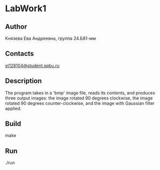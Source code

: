 # LabWork1

## Author
Князева Ева Андреевна, группа 24.Б81-мм

## Contacts
st128104@student.spbu.ru

## Description
The program takes in a 'bmp' image file, reads its contents, and produces three output images: the image rotated 90 degrees clockwise, the image rotated 90 degrees counter-clockwise, and the image with Gaussian filter applied.

## Build
make

## Run
./run
